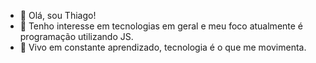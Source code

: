 - 👋 Olá, sou Thiago! 
- 👀 Tenho interesse em tecnologias em geral e meu foco atualmente é programação utilizando JS. 
- 🌱 Vivo em constante aprendizado, tecnologia é o que me movimenta.

<!---
thiagoabreu72/thiagoabreu72 is a ✨ special ✨ repository because its `README.md` (this file) appears on your GitHub profile.
You can click the Preview link to take a look at your changes.
--->
